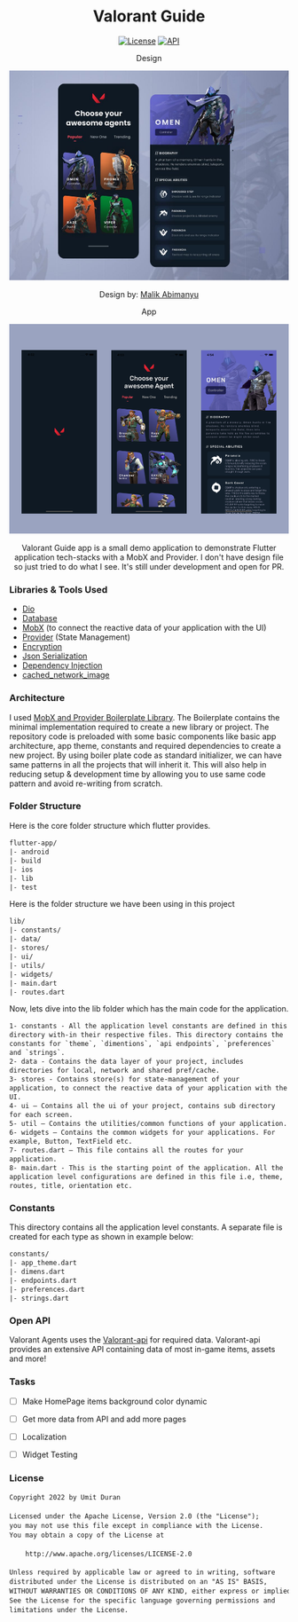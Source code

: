 <h1 align="center"> Valorant Guide </h1>

<p align="center">
  <a href="https://www.mozilla.org/en-US/MPL/2.0/"><img alt="License" src="https://img.shields.io/badge/License-MPL_2.0-brightgreen.svg"/></a>
  <a href="https://twitter.com/Mikaeld98471967"><img alt="API" /></a>
</p>

<p align="center">
  Design
</p>

![Design](https://github.com/MikaelDDavidd/valorant-guide-main/blob/main/screenshots/design.jpeg)
<p align="center">
  Design by: <a href="https://dribbble.com/shots/14073476-Valorant-Agents">Malik Abimanyu</a>
</p>

<p align="center">
  App
</p>

![App](https://github.com/MikaelDDavidd/valorant-guide-main/blob/main/screenshots/app.png)


<p align="center">
Valorant Guide app is a small demo application to demonstrate Flutter application tech-stacks with a MobX and Provider. I don't have design file so just tried to do what I see. It's still under development and open for PR.
</p>

### Libraries & Tools Used

* [Dio](https://github.com/flutterchina/dio)
* [Database](https://github.com/tekartik/sembast.dart)
* [MobX](https://github.com/mobxjs/mobx.dart) (to connect the reactive data of your application with the UI)
* [Provider](https://github.com/rrousselGit/provider) (State Management)
* [Encryption](https://github.com/xxtea/xxtea-dart)
* [Json Serialization](https://github.com/dart-lang/json_serializable)
* [Dependency Injection](https://github.com/fluttercommunity/get_it)
* [cached_network_image](https://pub.dev/packages/cached_network_image)

### Architecture
I used  [MobX and Provider Boilerplate Library](https://github.com/zubairehman/flutter-boilerplate-project). The Boilerplate contains the minimal implementation required to create a new library or project. The repository code is preloaded with some basic components like basic app architecture, app theme, constants and required dependencies to create a new project. By using boiler plate code as standard initializer, we can have same patterns in all the projects that will inherit it. This will also help in reducing setup & development time by allowing you to use same code pattern and avoid re-writing from scratch.

### Folder Structure
Here is the core folder structure which flutter provides.

```
flutter-app/
|- android
|- build
|- ios
|- lib
|- test
```

Here is the folder structure we have been using in this project

```
lib/
|- constants/
|- data/
|- stores/
|- ui/
|- utils/
|- widgets/
|- main.dart
|- routes.dart
```

Now, lets dive into the lib folder which has the main code for the application.

```
1- constants - All the application level constants are defined in this directory with-in their respective files. This directory contains the constants for `theme`, `dimentions`, `api endpoints`, `preferences` and `strings`.
2- data - Contains the data layer of your project, includes directories for local, network and shared pref/cache.
3- stores - Contains store(s) for state-management of your application, to connect the reactive data of your application with the UI. 
4- ui — Contains all the ui of your project, contains sub directory for each screen.
5- util — Contains the utilities/common functions of your application.
6- widgets — Contains the common widgets for your applications. For example, Button, TextField etc.
7- routes.dart — This file contains all the routes for your application.
8- main.dart - This is the starting point of the application. All the application level configurations are defined in this file i.e, theme, routes, title, orientation etc.
```

### Constants

This directory contains all the application level constants. A separate file is created for each type as shown in example below:

```
constants/
|- app_theme.dart
|- dimens.dart
|- endpoints.dart
|- preferences.dart
|- strings.dart
```

### Open API
Valorant Agents uses the [Valorant-api](https://dash.valorant-api.com/) for required data.
Valorant-api provides an extensive API containing data of most in-game items, assets and more!

### Tasks
- [ ] Make HomePage items background color dynamic

- [ ] Get more data from API and add more pages

- [ ] Localization

- [ ] Widget Testing

### License
```xml
Copyright 2022 by Umit Duran

Licensed under the Apache License, Version 2.0 (the "License");
you may not use this file except in compliance with the License.
You may obtain a copy of the License at

    http://www.apache.org/licenses/LICENSE-2.0

Unless required by applicable law or agreed to in writing, software
distributed under the License is distributed on an "AS IS" BASIS,
WITHOUT WARRANTIES OR CONDITIONS OF ANY KIND, either express or implied.
See the License for the specific language governing permissions and
limitations under the License.
```
